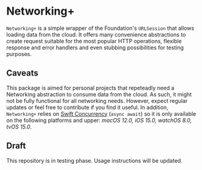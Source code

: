 # Networking+

`Networking+` is a simple wrapper of the Foundation's `URLSession` that allows loading data from the cloud. It offers many convenience abstractions to create request suitable for the most popular HTTP operations, flexible response and error handlers and even stubbing possibilities for testing purposes.

## Caveats
This package is aimed for personal projects that repeteadly need a Networking abstraction to consume data from the cloud. As such, it might not be fully functional for all networking needs. However, expect regular updates or feel free to contribute if you find it useful.
In addition, `Networking+` relies on [Swift Concurrency](https://developer.apple.com/documentation/swift/concurrency) (`async await`) so it is only available on the following platforms and upper: _macOS 12.0, iOS 15.0, watchOS 8.0, tvOS 15.0_. 

## Draft
This repository is in testing phase. Usage instructions will be updated.
